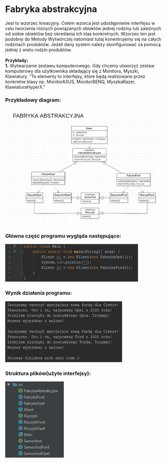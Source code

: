 # Fabryka abstrakcyjna

Jest to wzorzec kreacyjny. Celem wzorca jest udostępnienie interfejsu w celu tworzenia różnych powiązanych obiektów jednej rodziny lub zależnych od siebie obiektów bez określania ich klas konkretnych. Wzorzec ten jest podobny do Metody Wytwórczej natomiast tutaj konentrujemy się na całych rodzinach produktów. Jeżeli dany system należy skonfigurować za pomocą jednej z wielu rodzin produktów. </br></br>
**Przykłady:**
</br>
**1.** Wytwarzanie zestawu komputerowego. Gdy chcemy utworzyć zestaw komputerowy dla użytkownika składający się z Monitora, Myszki, Klawiatury. "Te elementy to interfejsy, które będą realizowane przez konkretne klasy np. MonitorASUS, MonitorBENQ, MyszkaRazer, KlawiaturaHyperX."

### Przykładowy diagram:
<p align="center">
 <img src="https://github.com/JakubMakaruk/23-DAYS-CHALLANGE-WZORCOWY/blob/master/Fabryka%20abstrakcyjna/zdj/diagram.png" alt="zdj">
</p>

### Główna część programu wygląda następująco:
<p align="left">
 <img src="https://github.com/JakubMakaruk/23-DAYS-CHALLANGE-WZORCOWY/blob/master/Fabryka%20abstrakcyjna/zdj/main1.png" alt="zdj">
</p>

### Wynik działania programu:
<p align="left">
 <img src="https://github.com/JakubMakaruk/23-DAYS-CHALLANGE-WZORCOWY/blob/master/Fabryka%20abstrakcyjna/zdj/main2.png" alt="zdj">
</p>

### Struktura plików(użyte interfejsy):
<p align="left">
 <img src="https://github.com/JakubMakaruk/23-DAYS-CHALLANGE-WZORCOWY/blob/master/Fabryka%20abstrakcyjna/zdj/main3.png" alt="zdj">
</p>
